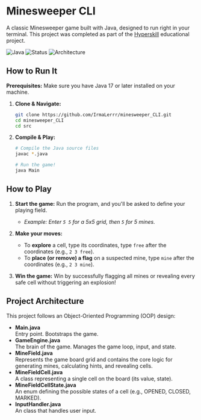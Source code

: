 # Minesweeper CLI

A classic Minesweeper game built with Java, designed to run right in your terminal. This project was completed as part of the [Hyperskill](https://hyperskill.org/projects/77) educational project.

![Java](https://img.shields.io/badge/Java-17%2B-orange?logo=openjdk)
![Status](https://img.shields.io/badge/Status-Complete-brightgreen)
![Architecture](https://img.shields.io/badge/Architecture-OOP-blue)

## How to Run It

**Prerequisites:** Make sure you have Java 17 or later installed on your machine.

1.  **Clone & Navigate:**
    ```bash
    git clone https://github.com/IrmaLerrr/minesweeper_CLI.git
    cd minesweeper_CLI
    cd src
    ```

2.  **Compile & Play:**
    ```bash
    # Compile the Java source files
    javac *.java

    # Run the game!
    java Main
    ```

## How to Play

1.  **Start the game:** Run the program, and you'll be asked to define your playing field.
    * *Example: Enter `5 5` for a 5x5 grid, then `5` for 5 mines.*

2.  **Make your moves:**
    *   To **explore** a cell, type its coordinates, type `free` after the coordinates (e.g., `2 3 free`).
    *   To **place (or remove) a flag** on a suspected mine, type `mine` after the coordinates (e.g., `2 3 mine`).

3.  **Win the game:** Win by successfully flagging all mines or revealing every safe cell without triggering an explosion!

## Project Architecture

This project follows an Object-Oriented Programming (OOP) design:

- **Main.java**                 
Entry point. Bootstraps the game. 
- **GameEngine.java**           
The brain of the game. Manages the game loop, input, and state. 
- **MineField.java**            
Represents the game board grid and contains the core logic for generating mines, calculating hints, and revealing cells. 
- **MineFieldCell.java**        
A class representing a single cell on the board (its value, state). 
- **MineFieldCellState.java**   
An enum defining the possible states of a cell (e.g., OPENED, CLOSED, MARKED).
- **InputHandler.java**   
An class that handles user input.
